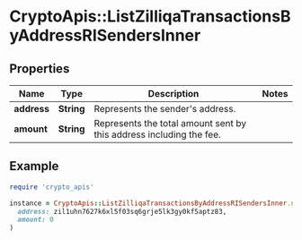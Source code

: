 # CryptoApis::ListZilliqaTransactionsByAddressRISendersInner

## Properties

| Name | Type | Description | Notes |
| ---- | ---- | ----------- | ----- |
| **address** | **String** | Represents the sender&#39;s address. |  |
| **amount** | **String** | Represents the total amount sent by this address including the fee. |  |

## Example

```ruby
require 'crypto_apis'

instance = CryptoApis::ListZilliqaTransactionsByAddressRISendersInner.new(
  address: zil1uhn7627k6xl5f03sq6grje5lk3gy0kf5aptz83,
  amount: 0
)
```

